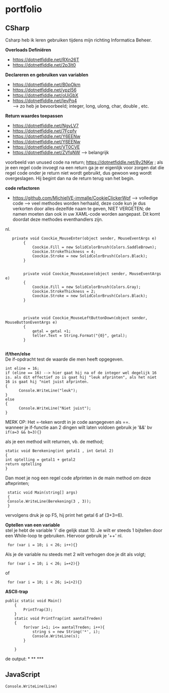 # portfolio
## CSharp  

Csharp heb ik leren gebruiken tijdens mijn richting Informatica Beheer.  

**Overloads Definiëren**

- https://dotnetfiddle.net/RXn26T  
- https://dotnetfiddle.net/2p3lt0  

**Declareren en gebruiken van variablen**

- https://dotnetfiddle.net/B0pOkm  
- https://dotnetfiddle.net/ypzI56  
- https://dotnetfiddle.net/oUiGbX  
- https://dotnetfiddle.net/IevPq4  
--> zo heb je bevoorbeeld; integer, long, ulong, char, double , etc.

**Return waardes toepassen**

- https://dotnetfiddle.net/NgvLV7  
- https://dotnetfiddle.net/7Fcpfv  
- https://dotnetfiddle.net/Y6EENw  
- https://dotnetfiddle.net/Y6EENw  
- https://dotnetfiddle.net/VT0CVE   
- https://dotnetfiddle.net/ZVfqNW  --> belangrijk
      
voorbeeld van unused code na return; https://dotnetfiddle.net/8v2NKw  ; als je een regel code invoegt na een return ga je er eigenlijk voor zorgen dat die regel code onder je return niet wordt gebruikt, dus gewoon weg wordt overgeslagen. Hij begint dan na de return terug van het begin.

**code refactoren**

- https://github.com/MichielVE-immalle/CookieClickerWpf  --> volledige code
--> veel methodes worden herhaald, deze code kun je dus verkorten door alles dezelfde naam te geven, NIET VERGETEN; de namen moeten dan ook in uw XAML-code worden aangepast. Dit komt doordat deze methodes eventhandlers zijn.

nl.
```
   private void Coockie_MouseEnter(object sender, MouseEventArgs e)
        {
            Coockie.Fill = new SolidColorBrush(Colors.SaddleBrown);
            Coockie.StrokeThickness = 4;
            Coockie.Stroke = new SolidColorBrush(Colors.Black);
        }


        private void Coockie_MouseLeave(object sender, MouseEventArgs e)
        {
            Coockie.Fill = new SolidColorBrush(Colors.Gray);
            Coockie.StrokeThickness = 2;
            Coockie.Stroke = new SolidColorBrush(Colors.Black);
        }

       

        private void Coockie_MouseLeftButtonDown(object sender, MouseButtonEventArgs e)
        {
            getal = getal +1;
            teller.Text = String.Format("{0}", getal);  
        }
        
```

**if/then/else**  
De if-opdracht test de waarde die men heeft opgegeven.
```
int eline = 16;
if (eline == 16) --> hier gaat hij na of de integer wel degelijk 16 is. als dit effectief zo is gaat hij "leuk afprinten", als het niet                                                                                                    16 is gaat hij "niet juist afprinten.
{
      Console.WriteLine("leuk");
}
else 
{
      Console.WriteLine("Niet juist");
}
```
MERK OP: Het =-teken wordt in je code aangegeven als ==.  
         wanneer je if-functie aan 2 dingen wilt laten voldoen gebruik je '&&' bv ```if(a=3 && b=3){}```  

als je een method wilt returnen, vb. de method;

```
static void Berekening(int getal1 , int Getal 2)
{
int optelling = getal1 + getal2
return optelling
}
```

Dan moet je nog een regel code afprinten in de main method om deze afteprinten;
```
 static void Main(string[] args)
 {
 Console.WriteLine(Berekening(3 , 3));
 }
```  
vervolgens druk je op F5, hij print het getal 6 af (3+3=6).

**Optellen van een variable**  
stel je hebt de variable 'i' die gelijk staat 10. Je wilt er steeds 1 bijtellen door een While-loop te gebruiken. Hiervoor gebruik je '++' nl.  
```
 for (var i = 10; i < 26; i++){}  
```
Als je de variable nu steeds met 2 wilt verhogen doe je dit als volgt;  
```
 for (var i = 10; i < 26; i=+2){}
```  
of  
```
 for (var i = 10; i < 26; i=i+2){}
```  
**ASCII-trap**
```
public static void Main()
	{
		PrintTrap(3);
	}
	static void PrintTrap(int aantalTreden)
	{
		for(var i=1; i<= aantalTreden; i++){
			string s = new String('*', i);
			Console.WriteLine(s);
		}
		
	}
```
de output: *
           **
           ***
## JavaScript  


```
Console.WriteLine(Line)

```   

